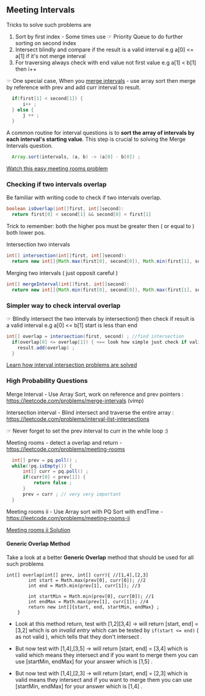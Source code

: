 ## Meeting Intervals

Tricks to solve such problems are
1) Sort by first index - Some times use &#9758; Priority Queue to do further sorting on second index
3) Intersect blindly and compare if the result is a valid interval e.g a[0] <= a[1] if it's not merge interval
4) For traversing always check with end value not first value e.g a[1] < b[1] then i++

&#9758; One special case, When you [merge intervals](https://leetcode.com/problems/merge-intervals) - use array sort then merge by reference with prev and add curr interval to result.
   
```java
  if(first[1] < second[1]) {
      i++ ;
  } else {
      j ++ ;
  }
```

A common routine for interval questions is to **sort the array of intervals by each interval's starting value**. This step is crucial to solving the Merge Intervals question.

```java
  Array.sort(intervals, (a, b) -> (a[0] - b[0]) ;
```

[Watch this easy meeting rooms problem](https://youtu.be/vjMMBIfvXxI)
### Checking if two intervals overlap
Be familiar with writing code to check if two intervals overlap.

```java
boolean isOverlap(int[]first, int[]second):
  return first[0] < second[1] && second[0] < first[1]
```

Trick to remember: both the higher pos must be greater then ( or equal to ) both lower pos.

Intersection two intervals
```java
int[] intersection(int[]first, int[]second):
  return new int[]{Math.max(first[0], second[0]), Math.min(first[1], second[1])} ;
```

Merging two intervals ( just opposit careful )
```java
int[] mergeInterval(int[]first, int[]second):
  return new int[]{Math.min(first[0], second[0]), Math.max(first[1], second[1])} ;
```

### Simpler way to check interval overlap

&#9758; Blindly intersect the two intervals by intersection() then check if result is a valid interval 
e.g a[0] <= b[1] start is less than end

```java
int[] overlap = intersection(first, second) ; //find intersection
  if(overlap[0] <= overlap[1]) { <== look how simple just check if valid interval
    result.add(overlap) ;
  }
```

[Learn how interval intersection problems are solved](https://youtu.be/mN7YcWj08-M)
### High Probability Questions
Merge Interval - Use Array Sort, work on reference and prev pointers : https://leetcode.com/problems/merge-intervals (vimp) 

Intersection interval - Blind intersect and traverse the entire array : https://leetcode.com/problems/interval-list-intersections

&#9758; Never forget to set the prev interval to curr in the while loop :)

Meeting rooms - detect a overlap and return - https://leetcode.com/problems/meeting-rooms

```java
  int[] prev = pq.poll() ;
  while(!pq.isEmpty()) {
      int[] curr = pq.poll() ;
      if(curr[0] < prev[1]) {
          return false ;
      }
      prev = curr ; // very very important
  }
```

Meeting rooms ii - Use Array sort with PQ Sort with endTime - https://leetcode.com/problems/meeting-rooms-ii

[Meeting rooms ii Solution](https://youtu.be/Mfd3EDnJejY)

#### Generic Overlap Method
Take a look at a better **Generic Overlap** method that should be used for all such problems

```
int[] overlap(int[] prev, int[] curr){ //[1,4],[2,3]
        int start = Math.max(prev[0], curr[0]); //2
        int end = Math.min(prev[1], curr[1]); //3

        int startMin = Math.min(prev[0], curr[0]); //1
        int endMax = Math.max(prev[1], curr[1]); //4
        return new int[]{start, end, startMin, endMax} ;
    }
```
* Look at this method return, test with [1,2][3,4] -> will return [start, end] = [3,2] which is _an invalid entry_ which can be tested by `if(start <= end)` ( as not valid ), which tells that they don't intersect .
  
* But now test with [1,4],[3,5] -> will return [start, end] = [3,4] which is valid which means they intersect and if you want to merge them you can use [startMin, endMax] for your answer which is [1,5] .
* But now test with [1,4],[2,3] -> will return [start, end] = [2,3] which is valid means they intersect and if you want to merge them you can use [startMin, endMax] for your answer which is [1,4] .
